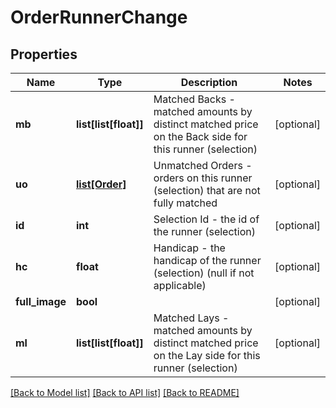 # OrderRunnerChange

## Properties
Name | Type | Description | Notes
------------ | ------------- | ------------- | -------------
**mb** | **list[list[float]]** | Matched Backs - matched amounts by distinct matched price on the Back side for this runner (selection) | [optional] 
**uo** | [**list[Order]**](Order.md) | Unmatched Orders - orders on this runner (selection) that are not fully matched | [optional] 
**id** | **int** | Selection Id - the id of the runner (selection) | [optional] 
**hc** | **float** | Handicap - the handicap of the runner (selection) (null if not applicable) | [optional] 
**full_image** | **bool** |  | [optional] 
**ml** | **list[list[float]]** | Matched Lays - matched amounts by distinct matched price on the Lay side for this runner (selection) | [optional] 

[[Back to Model list]](../README.md#documentation-for-models) [[Back to API list]](../README.md#documentation-for-api-endpoints) [[Back to README]](../README.md)


